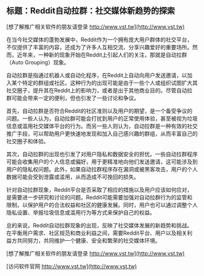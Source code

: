 ## **标题：Reddit自动拉群：社交媒体新趋势的探索**

[想了解推广相关软件的朋友请登录 http://www.vst.tw](http://www.vst.tw)

在当今社交媒体的蓬勃发展中，Reddit作为一个拥有庞大用户群体的社交平台，不仅提供了丰富的内容，还成为了许多人互相交流、分享兴趣爱好的重要场所。然而，近年来，一种新的现象开始在Reddit上引起人们的关注，那就是自动拉群（Auto Grouping）现象。

自动拉群是指通过机器人或自动化程序，在Reddit上自动向用户发送邀请，以加入某个特定的群组或社区。这种行为的出现可能是由于一些个人或组织试图扩大其社交圈子，提升其在Reddit上的影响力，或者是出于其他商业目的。尽管自动拉群可能会带来一定的便利，但也引发了一些讨论和争议。

首先，自动拉群是否符合Reddit的社区准则以及用户的期望，是一个备受争议的问题。一些人认为，自动拉群可能会打扰到用户的正常使用体验，甚至被视为垃圾信息或滥用社交媒体平台的行为。而另一些人则认为，自动拉群是一种有效的社交推广手段，可以帮助用户更快速地发现和加入自己感兴趣的群组，从而丰富自己的社交圈子和体验。

其次，自动拉群的出现也引发了对用户隐私和数据安全的担忧。一些自动拉群程序可能会收集用户的个人信息或偏好，用于更精准地向他们发送邀请，这可能涉及到用户的隐私权问题。此外，如果自动拉群程序存在漏洞或被黑客攻击，用户的个人数据可能会受到泄露或滥用，从而造成不可挽回的损失。

针对自动拉群现象，Reddit平台是否采取了相应的措施以及用户应该如何应对，是需要进一步研究和讨论的问题。Reddit可能需要加强对自动拉群行为的监管和限制，以保护用户的合法权益和社区的健康发展。同时，用户也可以通过调整个人隐私设置、举报垃圾信息或滥用行为等方式来保护自己的权益。

总的来说，Reddit自动拉群现象的出现，反映了社交媒体发展的新趋势和挑战。在平衡用户需求、社区规范和商业利益之间，需要Reddit平台、用户以及相关利益方共同努力，共同维护一个健康、安全和繁荣的社交媒体环境。

[想了解推广相关软件的朋友请登录 http://www.vst.tw](http://www.vst.tw)


[访问软件官网 http://www.vst.tw](http://www.vst.tw)
